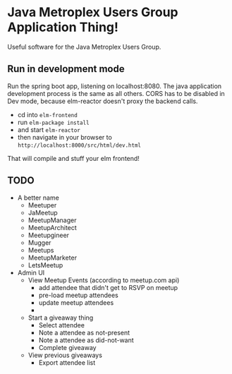 # Java Metroplex Users Group Application Thing!

Useful software for the Java Metroplex Users Group.

## Run in development mode

Run the spring boot app, listening on localhost:8080.
The java application development process is the same as all others. CORS
has to be disabled in Dev mode, because elm-reactor doesn't proxy the backend calls.

- cd into `elm-frontend`
- run `elm-package install`
- and start `elm-reactor`
- then navigate in your browser to `http://localhost:8000/src/html/dev.html`

That will compile and stuff your elm frontend!

## TODO

* A better name
    * Meetuper
    * JaMeetup
    * MeetupManager
    * MeetupArchitect
    * Meetupgineer
    * Mugger
    * Meetups
    * MeetupMarketer
    * LetsMeetup
* Admin UI
  * View Meetup Events (according to meetup.com api)
    * add attendee that didn't get to RSVP on meetup
    * pre-load meetup attendees
    * update meetup attendees
    * 
  * Start a giveaway thing
    * Select attendee
    * Note a attendee as not-present
    * Note a attendee as did-not-want
    * Complete giveaway
  * View previous giveaways
    * Export attendee list

